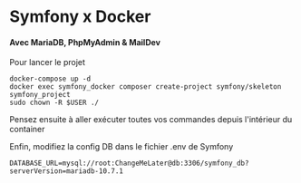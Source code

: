 # Symfony x Docker
#### Avec MariaDB, PhpMyAdmin & MailDev

Pour lancer le projet
```shell
docker-compose up -d
docker exec symfony_docker composer create-project symfony/skeleton symfony_project
sudo chown -R $USER ./
```

Pensez ensuite à aller exécuter toutes vos commandes depuis l'intérieur
du container

Enfin, modifiez la config DB dans le fichier .env de Symfony
```dotenv
DATABASE_URL=mysql://root:ChangeMeLater@db:3306/symfony_db?serverVersion=mariadb-10.7.1
```